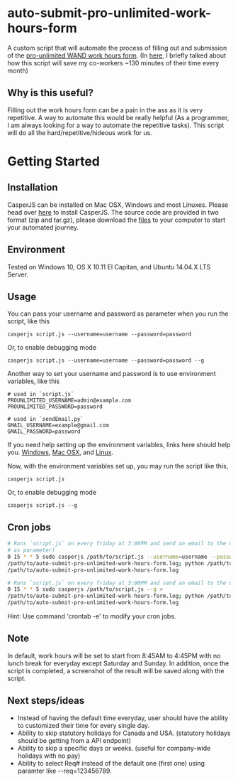 # auto-submit-pro-unlimited-work-hours-form

A custom script that will automate the process of filling out and submission of the [pro-unlimited WAND work hours form](https://prowand.pro-unlimited.com/login.html). (In [here](https://www.quora.com/What-software-or-script-have-you-created-that-made-a-difference-to-your-co-workers/answer/PoAn-Baron-Chen-1), I briefly talked about how this script will save my co-workers ~130 minutes of their time every month)

## Why is this useful?

Filling out the work hours form can be a pain in the ass as it is very repetitive. A way to automate this would be really helpful (As a programmer, I am always looking for a way to automate the repetitive tasks). This script will do all the hard/repetitive/hideous work for us.

# Getting Started

## Installation

CasperJS can be installed on Mac OSX, Windows and most Linuxes. Please head over [here](http://docs.casperjs.org/en/latest/installation.html) to install CasperJS. The source code are provided in two format (zip and tar.gz), please download the [files](https://github.com/poanchen/auto-submit-pro-unlimited-work-hours-form/releases) to your computer to start your automated journey.

## Environment
Tested on Windows 10, OS X 10.11 El Capitan, and Ubuntu 14.04.X LTS Server.

## Usage

You can pass your username and password as parameter when you run the script, like this

```
casperjs script.js --username=username --password=password
```

Or, to enable debugging mode

```
casperjs script.js --username=username --password=password --g
```

Another way to set your username and password is to use environment variables, like this

```
# used in `script.js`
PROUNLIMITED_USERNAME=admin@example.com
PROUNLIMITED_PASSWORD=password

# used in `sendEmail.py`
GMAIL_USERNAME=example@gmail.com
GMAIL_PASSWORD=password
```

If you need help setting up the environment variables, links here should help you. [Windows](https://superuser.com/questions/949560/how-do-i-set-system-environment-variables-in-windows-10), [Mac OSX](https://stackoverflow.com/questions/7501678/set-environment-variables-on-mac-os-x-lion), and [Linux](https://www.cyberciti.biz/faq/set-environment-variable-linux/).

Now, with the environment variables set up, you may run the script like this,

```
casperjs script.js
```

Or, to enable debugging mode

```
casperjs script.js --g
```

## Cron jobs

```sh
# Runs `script.js` on every friday at 3:00PM and send an email to the user. (pass username and password 
# as parameter)
0 15 * * 5 sudo casperjs /path/to/script.js --username=username --password=password --g > 
/path/to/auto-submit-pro-unlimited-work-hours-form.log; python /path/to/sendEmail.py >> 
/path/to/auto-submit-pro-unlimited-work-hours-form.log

# Runs `script.js` on every friday at 3:00PM and send an email to the user. (use environment variables)
0 15 * * 5 sudo casperjs /path/to/script.js --g > 
/path/to/auto-submit-pro-unlimited-work-hours-form.log; python /path/to/sendEmail.py >> 
/path/to/auto-submit-pro-unlimited-work-hours-form.log
```
Hint: Use command 'crontab -e' to modify your cron jobs.

## Note
In default, work hours will be set to start from 8:45AM to 4:45PM with no lunch break for everyday except Saturday and Sunday. In addition, once the script is completed, a screenshot of the result will be saved along with the script.

## Next steps/ideas
* Instead of having the default time everyday, user should have the ability to customized their time for every single day.
* Ability to skip statutory holidays for Canada and USA. (statutory holidays should be getting from a API endpoint)
* Ability to skip a specific days or weeks. (useful for company-wide holidays with no pay)
* Ability to select Req# instead of the default one (first one) using paramter like --req=123456789.
